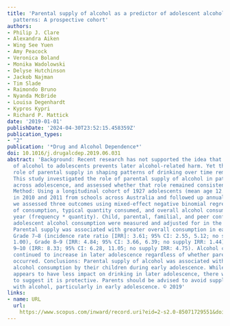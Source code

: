 ```yaml
---
title: 'Parental supply of alcohol as a predictor of adolescent alcohol consumption
  patterns: A prospective cohort'
authors:
- Philip J. Clare
- Alexandra Aiken
- Wing See Yuen
- Amy Peacock
- Veronica Boland
- Monika Wadolowski
- Delyse Hutchinson
- Jackob Najman
- Tim Slade
- Raimondo Bruno
- Nyanda McBride
- Louisa Degenhardt
- Kypros Kypri
- Richard P. Mattick
date: '2019-01-01'
publishDate: '2024-04-30T23:52:15.458359Z'
publication_types:
- "2"
publication: '*Drug and Alcohol Dependence*'
doi: 10.1016/j.drugalcdep.2019.06.031
abstract: 'Background: Recent research has not supported the idea that parental supply
  of alcohol to adolescents prevents later alcohol-related harm. Yet the specific
  role of parental supply in shaping patterns of drinking over time remains unclear.
  This study investigated the role of parental supply of alcohol in patterns of drinking
  across adolescence, and assessed whether that role remained consistent over time.
  Method: Using a longitudinal cohort of 1927 adolescents (mean age 12.9 years), recruited
  in 2010 and 2011 from schools across Australia and followed up annually until 2016,
  we assessed three outcomes using mixed-effect negative binomial regression: frequency
  of consumption, typical quantity consumed, and overall alcohol consumption in the
  year (frequency * quantity). Child, parental, familial, and peer confounders of
  adolescent alcohol consumption were measured and adjusted for in the analyses. Findings:
  Parental supply was associated with greater overall consumption in earlier adolescence:
  Grade 7–8 (incidence rate ratio [IRR]: 3.61; 95% CI: 2.55, 5.12; no supply IRR:
  1.00), Grade 8–9 (IRR: 4.84; 95% CI: 3.66, 6.39; no supply IRR: 1.44) and Grade
  9–10 (IRR: 8.33; 95% CI: 6.28, 11.05; no supply IRR: 4.75). Alcohol consumption
  continued to increase in later adolescence regardless of whether parental supply
  occurred. Conclusions: Parental supply of alcohol was associated with increased
  alcohol consumption by their children during early adolescence. While parental supply
  appears to have less impact on drinking in later adolescence, there was no evidence
  to suggest it is protective. Parents should be advised to avoid supplying children
  with alcohol, particularly in early adolescence. © 2019'
links:
- name: URL
  url: 
    https://www.scopus.com/inward/record.uri?eid=2-s2.0-85071729551&doi=10.1016%2fj.drugalcdep.2019.06.031&partnerID=40&md5=30272630d1052d2bd601d0e426f48c32
---
```

